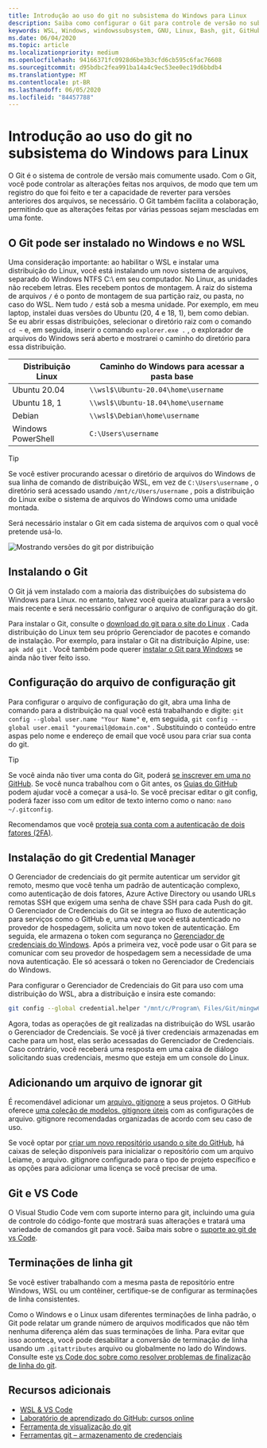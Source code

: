 ```yaml
---
title: Introdução ao uso do git no subsistema do Windows para Linux
description: Saiba como configurar o Git para controle de versão no subsistema do Windows para Linux.
keywords: WSL, Windows, windowssubsystem, GNU, Linux, Bash, git, GitHub, controle de versão
ms.date: 06/04/2020
ms.topic: article
ms.localizationpriority: medium
ms.openlocfilehash: 94166371fc0928d6be3b3cfd6cb595c6fac76608
ms.sourcegitcommit: d95bdbc2fea991ba14a4c9ec53ee0ec19d6bbdb4
ms.translationtype: MT
ms.contentlocale: pt-BR
ms.lasthandoff: 06/05/2020
ms.locfileid: "84457788"
---
```

# <a name="get-started-using-git-on-windows-subsystem-for-linux"></a>Introdução ao uso do git no subsistema do Windows para Linux

O Git é o sistema de controle de versão mais comumente usado. Com o Git, você pode controlar as alterações feitas nos arquivos, de modo que tem um registro do que foi feito e ter a capacidade de reverter para versões anteriores dos arquivos, se necessário. O Git também facilita a colaboração, permitindo que as alterações feitas por várias pessoas sejam mescladas em uma fonte.

## <a name="git-can-be-installed-on-windows-and-on-wsl"></a>O Git pode ser instalado no Windows e no WSL

Uma consideração importante: ao habilitar o WSL e instalar uma distribuição do Linux, você está instalando um novo sistema de arquivos, separado do Windows NTFS C:\ em seu computador. No Linux, as unidades não recebem letras. Eles recebem pontos de montagem. A raiz do sistema de arquivos `/` é o ponto de montagem de sua partição raiz, ou pasta, no caso do WSL. Nem tudo `/` está sob a mesma unidade. Por exemplo, em meu laptop, instalei duas versões do Ubuntu (20, 4 e 18, 1), bem como debian. Se eu abrir essas distribuições, selecionar o diretório raiz com o comando `cd ~` e, em seguida, inserir o comando `explorer.exe .` , o explorador de arquivos do Windows será aberto e mostrarei o caminho do diretório para essa distribuição.

| Distribuição Linux | Caminho do Windows para acessar a pasta base |
| ----------- | ----------- |
| Ubuntu 20.04 | `\\wsl$\Ubuntu-20.04\home\username` |
| Ubuntu 18, 1 | `\\wsl$\Ubuntu-18.04\home\username` |
| Debian | `\\wsl$\Debian\home\username` |
| Windows PowerShell | `C:\Users\username` |

> [!TIP]
> Se você estiver procurando acessar o diretório de arquivos do Windows de sua linha de comando de distribuição WSL, em vez de `C:\Users\username` , o diretório será acessado usando `/mnt/c/Users/username` , pois a distribuição do Linux exibe o sistema de arquivos do Windows como uma unidade montada.

Será necessário instalar o Git em cada sistema de arquivos com o qual você pretende usá-lo.

![Mostrando versões do git por distribuição](../media/git-versions.gif)

## <a name="installing-git"></a>Instalando o Git

O Git já vem instalado com a maioria das distribuições do subsistema do Windows para Linux. no entanto, talvez você queira atualizar para a versão mais recente e será necessário configurar o arquivo de configuração do git.

Para instalar o Git, consulte o [download do git para o site do Linux](https://git-scm.com/download/linux) . Cada distribuição do Linux tem seu próprio Gerenciador de pacotes e comando de instalação. Por exemplo, para instalar o Git na distribuição Alpine, use: `apk add git` . Você também pode querer [instalar o Git para Windows](https://git-scm.com/download/win) se ainda não tiver feito isso.

## <a name="git-config-file-setup"></a>Configuração do arquivo de configuração git

Para configurar o arquivo de configuração do git, abra uma linha de comando para a distribuição na qual você está trabalhando e digite: `git config --global user.name "Your Name"` e, em seguida, `git config --global user.email "youremail@domain.com"` . Substituindo o conteúdo entre aspas pelo nome e endereço de email que você usou para criar sua conta do git.

> [!TIP]
> Se você ainda não tiver uma conta do Git, poderá [se inscrever em uma no GitHub](https://github.com/join). Se você nunca trabalhou com o Git antes, os [Guias do GitHub](https://guides.github.com/) podem ajudar você a começar a usá-lo. Se você precisar editar o git config, poderá fazer isso com um editor de texto interno como o nano: `nano ~/.gitconfig`.

Recomendamos que você [proteja sua conta com a autenticação de dois fatores (2FA)](https://help.github.com/en/github/authenticating-to-github/securing-your-account-with-two-factor-authentication-2fa).

## <a name="git-credential-manager-setup"></a>Instalação do git Credential Manager

O Gerenciador de credenciais do git permite autenticar um servidor git remoto, mesmo que você tenha um padrão de autenticação complexo, como autenticação de dois fatores, Azure Active Directory ou usando URLs remotas SSH que exigem uma senha de chave SSH para cada Push do git. O Gerenciador de Credenciais do Git se integra ao fluxo de autenticação para serviços como o GitHub e, uma vez que você está autenticado no provedor de hospedagem, solicita um novo token de autenticação. Em seguida, ele armazena o token com segurança no [Gerenciador de credenciais do Windows](https://support.microsoft.com/help/4026814/windows-accessing-credential-manager). Após a primeira vez, você pode usar o Git para se comunicar com seu provedor de hospedagem sem a necessidade de uma nova autenticação. Ele só acessará o token no Gerenciador de Credenciais do Windows.

Para configurar o Gerenciador de Credenciais do Git para uso com uma distribuição do WSL, abra a distribuição e insira este comando:

```Bash
git config --global credential.helper "/mnt/c/Program\ Files/Git/mingw64/libexec/git-core/git-credential-manager.exe"
```

Agora, todas as operações de git realizadas na distribuição do WSL usarão o Gerenciador de Credenciais. Se você já tiver credenciais armazenadas em cache para um host, elas serão acessadas do Gerenciador de Credenciais. Caso contrário, você receberá uma resposta em uma caixa de diálogo solicitando suas credenciais, mesmo que esteja em um console do Linux.

## <a name="adding-a-git-ignore-file"></a>Adicionando um arquivo de ignorar git

É recomendável adicionar um [arquivo. gitignore](https://help.github.com/en/articles/ignoring-files) a seus projetos. O GitHub oferece [uma coleção de modelos. gitignore úteis](https://github.com/github/gitignore) com as configurações de arquivo. gitignore recomendadas organizadas de acordo com seu caso de uso.

Se você optar por [criar um novo repositório usando o site do GitHub](https://help.github.com/articles/create-a-repo), há caixas de seleção disponíveis para inicializar o repositório com um arquivo Leiame, o arquivo. gitignore configurado para o tipo de projeto específico e as opções para adicionar uma licença se você precisar de uma.

## <a name="git-and-vs-code"></a>Git e VS Code

O Visual Studio Code vem com suporte interno para git, incluindo uma guia de controle do código-fonte que mostrará suas alterações e tratará uma variedade de comandos git para você. Saiba mais sobre o [suporte ao git de vs Code](https://code.visualstudio.com/docs/editor/versioncontrol#_git-support).

## <a name="git-line-endings"></a>Terminações de linha git

Se você estiver trabalhando com a mesma pasta de repositório entre Windows, WSL ou um contêiner, certifique-se de configurar as terminações de linha consistentes.

Como o Windows e o Linux usam diferentes terminações de linha padrão, o Git pode relatar um grande número de arquivos modificados que não têm nenhuma diferença além das suas terminações de linha. Para evitar que isso aconteça, você pode desabilitar a conversão de terminação de linha usando um `.gitattributes` arquivo ou globalmente no lado do Windows. Consulte este [vs Code doc sobre como resolver problemas de finalização de linha do git](https://code.visualstudio.com/docs/remote/troubleshooting#_resolving-git-line-ending-issues-in-containers-resulting-in-many-modified-files).

## <a name="additional-resources"></a>Recursos adicionais

* [WSL & VS Code](./wsl-vscode.md)
* [Laboratório de aprendizado do GitHub: cursos online](https://lab.github.com/)
* [Ferramenta de visualização do git](http://git-school.github.io/visualizing-git/)
* [Ferramentas git – armazenamento de credenciais](https://git-scm.com/book/it/v2/Git-Tools-Credential-Storage)
